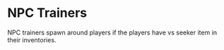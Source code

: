 # NPC Trainers

NPC trainers spawn around players if the players have vs seeker item in their inventories.